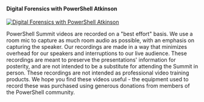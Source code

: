 ﻿#### Digital Forensics with PowerShell   Atkinson

[![Digital Forensics with PowerShell   Atkinson](https://i4.ytimg.com/vi/gm9A7FaWTkY/hqdefault.jpg "Digital Forensics with PowerShell   Atkinson")](https://www.youtube.com/watch?v=gm9A7FaWTkY)

PowerShell Summit videos are recorded on a "best effort" basis. We use a room mic to capture as much room audio as possible, with an emphasis on capturing the speaker. Our recordings are made in a way that minimizes overhead for our speakers and interruptions to our live audience. These recordings are meant to preserve the presentations' information for posterity, and are not intended to be a substitute for attending the Summit in person. These recordings are not intended as professional video training products. We hope you find these videos useful - the equipment used to record these was purchased using generous donations from members of the PowerShell community.


